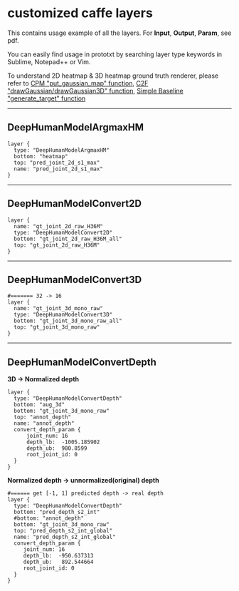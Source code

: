 # customized caffe layers
This contains usage example of all the layers. For **Input**, **Output**, **Param**, see pdf.

You can easily find usage in prototxt by searching layer type keywords in Sublime, Notepad++ or Vim.

To understand 2D heatmap & 3D heatmap ground truth renderer, please refer to [CPM "put_gaussian_map" function](https://github.com/shihenw/caffe/blob/d154e896b48e8fb520cb4b47af8ba10bf9403382/src/caffe/data_transformer.cpp), [C2F "drawGaussian/drawGaussian3D" function](https://github.com/geopavlakos/c2f-vol-train/blob/master/src/util/img.lua), [Simple Baseline "generate_target" function](https://github.com/Microsoft/human-pose-estimation.pytorch/blob/master/lib/dataset/JointsDataset.py)

----
## DeepHumanModelArgmaxHM

```
layer {
  type: "DeepHumanModelArgmaxHM"
  bottom: "heatmap"
  top: "pred_joint_2d_s1_max"
  name: "pred_joint_2d_s1_max"
}
```

----
## DeepHumanModelConvert2D
```
layer {
  name: "gt_joint_2d_raw_H36M"
  type: "DeepHumanModelConvert2D"
  bottom: "gt_joint_2d_raw_H36M_all"
  top: "gt_joint_2d_raw_H36M"
}
```

----
## DeepHumanModelConvert3D
```
#======= 32 -> 16
layer {
  name: "gt_joint_3d_mono_raw"
  type: "DeepHumanModelConvert3D"
  bottom: "gt_joint_3d_mono_raw_all"
  top: "gt_joint_3d_mono_raw"
}
```


----
## DeepHumanModelConvertDepth
**3D -> Normalized depth**
```
layer {
  type: "DeepHumanModelConvertDepth"
  bottom: "aug_3d"
  bottom: "gt_joint_3d_mono_raw"
  top: "annot_depth"
  name: "annot_depth"
  convert_depth_param {
      joint_num: 16
      depth_lb:  -1005.185902
      depth_ub:  980.8599
      root_joint_id: 0
  }
}
```


**Normalized depth -> unnormalized(original) depth**
```
#====== get [-1, 1] predicted depth -> real depth
layer {
  type: "DeepHumanModelConvertDepth"
  bottom: "pred_depth_s2_int"
  #bottom: "annot_depth"
  bottom: "gt_joint_3d_mono_raw"
  top: "pred_depth_s2_int_global"
  name: "pred_depth_s2_int_global"
  convert_depth_param {
     joint_num: 16
     depth_lb:  -950.637313
     depth_ub:   892.544664
     root_joint_id: 0
  }
}
```